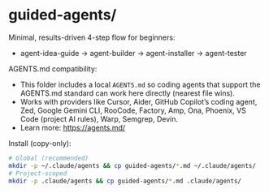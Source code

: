 # guided-agents/

Minimal, results-driven 4-step flow for beginners:
- agent-idea-guide → agent-builder → agent-installer → agent-tester

AGENTS.md compatibility:
- This folder includes a local `AGENTS.md` so coding agents that support the AGENTS.md standard can work here directly (nearest file wins).
- Works with providers like Cursor, Aider, GitHub Copilot’s coding agent, Zed, Google Gemini CLI, RooCode, Factory, Amp, Ona, Phoenix, VS Code (project AI rules), Warp, Semgrep, Devin.
- Learn more: https://agents.md/

Install (copy-only):
```bash
# Global (recommended)
mkdir -p ~/.claude/agents && cp guided-agents/*.md ~/.claude/agents/
# Project-scoped
mkdir -p .claude/agents && cp guided-agents/*.md .claude/agents/